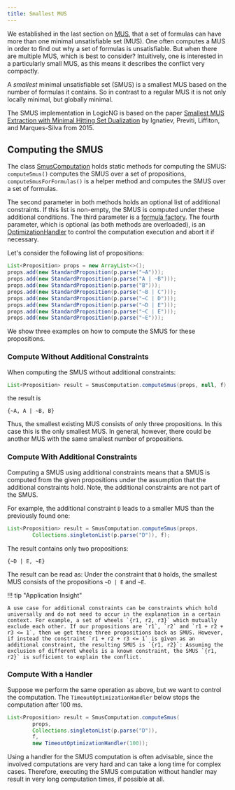 ```yaml
---
title: Smallest MUS
---
```


We established in the last section on [MUS](../mus), that a set of formulas can have more than one minimal unsatisfiable set (MUS).  One often computes a MUS in order to find out why a set of formulas is unsatisfiable.  But when there are multiple MUS, which is best to consider?
Intuitively, one is interested in a particularly small MUS, as this means it describes the conflict very compactly.

A *smallest* minimal unsatisfiable set (SMUS) is a smallest MUS based on the number of formulas it contains.  So in contrast to a regular MUS it is not only locally minimal, but globally minimal.

The SMUS implementation in LogicNG is based on the paper [Smallest MUS Extraction with Minimal Hitting Set Dualization](https://citeseerx.ist.psu.edu/viewdoc/download?doi=10.1.1.702.5211&rep=rep1&type=pdf) by Ignatiev, Previti, Liffiton, and Marques-Silva from 2015.


## Computing the SMUS

The class [SmusComputation](https://github.com/logic-ng/LogicNG/blob/master/src/main/java/org/logicng/explanations/smus/SmusComputation.java) holds static methods for computing the SMUS: `computeSmus()` computes the SMUS over a set of propositions, `computeSmusForFormulas()` is a helper method and computes the SMUS over a set of formulas.

The second parameter in both methods holds an optional list of additional constraints. If this list is non-empty, the SMUS is computed under these additional conditions.  The third parameter is a [formula factory](../../formula-factory). The fourth parameter, which is optional (as both methods are overloaded), is an [OptimizationHandler](https://github.com/logic-ng/LogicNG/blob/master/src/main/java/org/logicng/handlers/OptimizationHandler.java) to control the computation execution and abort it if necessary.

Let's consider the following list of propositions:

``` java
List<Proposition> props = new ArrayList<>();
props.add(new StandardProposition(p.parse("~A")));
props.add(new StandardProposition(p.parse("A | ~B")));
props.add(new StandardProposition(p.parse("B")));
props.add(new StandardProposition(p.parse("~B | C")));
props.add(new StandardProposition(p.parse("~C | D")));
props.add(new StandardProposition(p.parse("~D | E")));
props.add(new StandardProposition(p.parse("~C | E")));
props.add(new StandardProposition(p.parse("~E")));
```

We show three examples on how to compute the SMUS for these propositions.

### Compute Without Additional Constraints

When computing the SMUS without additional constraints:

``` java
List<Proposition> result = SmusComputation.computeSmus(props, null, f);
```

the result is

```
{~A, A | ~B, B}
```

Thus, the smallest existing MUS consists of only three propositions. In this case this is the only smallest MUS. In general, however, there could be another MUS with the same smallest number of propositions.

### Compute With Additional Constraints

Computing a SMUS using additional constraints means that a SMUS is computed from the given propositions under the assumption that the additional constraints hold. Note, the additional constraints are not part of the SMUS.

For example, the additional constraint `D` leads to a smaller MUS than the previously found one:

``` java
List<Proposition> result = SmusComputation.computeSmus(props,
        Collections.singletonList(p.parse("D")), f);
```

The result contains only two propositions:

```
{~D | E, ~E}
```

The result can be read as: Under the constraint that `D` holds, the smallest MUS consists of the propositions `~D | E` and `~E`.

!!! tip "Application Insight"

    A use case for additional constraints can be constraints which hold universally and do not need to occur in the explanation in a certain context. For example, a set of wheels `{r1, r2, r3}` which mutually exclude each other. If our propositions are `r1`, `r2` and `r1 + r2 + r3 <= 1`, then we get these three propositions back as SMUS. However, if instead the constraint `r1 + r2 + r3 <= 1` is given as an additional constraint, the resulting SMUS is `{r1, r2}`: Assuming the exclusion of different wheels is a known constraint, the SMUS `{r1, r2}` is sufficient to explain the conflict.


### Compute With a Handler

Suppose we perform the same operation as above, but we want to control the computation. The `TimeoutOptimizationHandler` below stops the computation after 100 ms.

``` java
List<Proposition> result = SmusComputation.computeSmus(
        props,
        Collections.singletonList(p.parse("D")),
        f,
        new TimeoutOptimizationHandler(100));
```

Using a handler for the SMUS computation is often advisable, since the involved computations are very hard and can take a long time for complex cases.  Therefore, executing the SMUS computation without handler may result in very long computation times, if possible at all.

